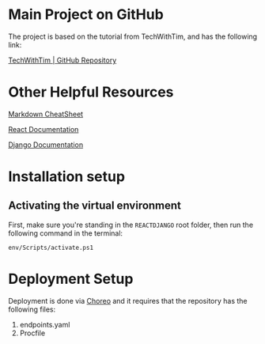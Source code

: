 Main Project on GitHub
========================
The project is based on the tutorial from TechWithTim, and has the following link:

[TechWithTim | GitHub Repository](https://github.com/techwithtim/Django-React-Full-Stack-App)

Other Helpful Resources
=======================
[Markdown CheatSheet](https://github.com/adam-p/markdown-here/wiki/Markdown-Cheatsheet)

[React Documentation](https://react.dev)

[Django Documentation](https://docs.djangoproject.com/en/5.0/)

Installation setup
====================
Activating the virtual environment
--------------------
First, make sure you're standing in the `REACTDJANGO` root folder, then run the following command in the terminal:

`env/Scripts/activate.ps1`

Deployment Setup
================
Deployment is done via [Choreo](https://choreo.dev) and it requires that the repository has the following files:
1. endpoints.yaml
2. Procfile